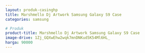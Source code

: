 ```yaml
---
layout: produk-casinghp
title: Marshmello Dj Artwork Samsung Galaxy S9 Case
categories: samsung

# Produk
product-title: Marshmello Dj Artwork Samsung Galaxy S9 Case
image-drive: 1Zj_GQXwEhw2wqk7mnDNKud5K54Ml6HL_
harga: 90000
---
```

